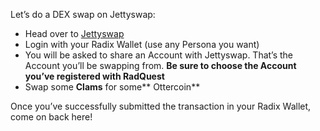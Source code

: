 Let’s do a DEX swap on Jettyswap:

* Head over to [Jettyswap](https://jettyswap.io)
* Login with your Radix Wallet (use any Persona you want)
* You will be asked to share an Account with Jettyswap. That’s the Account you’ll be swapping from. **Be sure to choose the Account you’ve registered with RadQuest**
* Swap some **Clams** for some** Ottercoin**

Once you’ve successfully submitted the transaction in your Radix Wallet, come on back here!